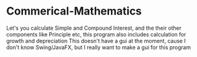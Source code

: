 # Commerical-Mathematics
Let's you calculate Simple and Compound Interest, and the their other components like Principle etc, this program also includes calculation for growth and depreciation 
This doesn't have a gui at the moment, cause I don't know Swing/JavaFX, but I really want to make a gui for this program

